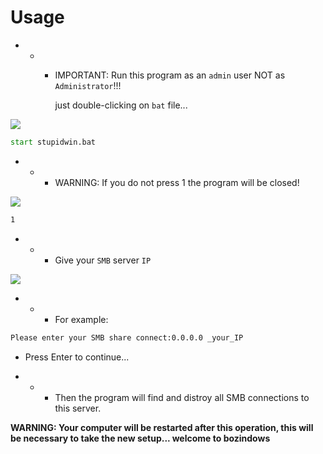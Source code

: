 # Usage
- - - IMPORTANT: Run this program as an `admin` user NOT as `Administrator`!!!
      
      just double-clicking on `bat` file...

![](https://github.com/nu11secur1ty/Windows/blob/master/SAMBA_Disconnector/screen/2.PNG)
```cmd
start stupidwin.bat
```
- - - WARNING: If you do not press 1 the program will be closed!

![](https://github.com/nu11secur1ty/Windows/blob/master/SAMBA_Disconnector/screen/smb1.PNG)

```cmd
1
```
- - - Give your `SMB` server `IP`

![](https://github.com/nu11secur1ty/Windows/blob/master/SAMBA_Disconnector/screen/3.PNG)

- - - For example:

```cmd
Please enter your SMB share connect:0.0.0.0 _your_IP
```
- Press Enter to continue...

- - - Then the program will find and distroy all SMB connections to this server.

**WARNING: Your computer will be restarted after this operation, this will be necessary to take the new setup... welcome to bozindows**


